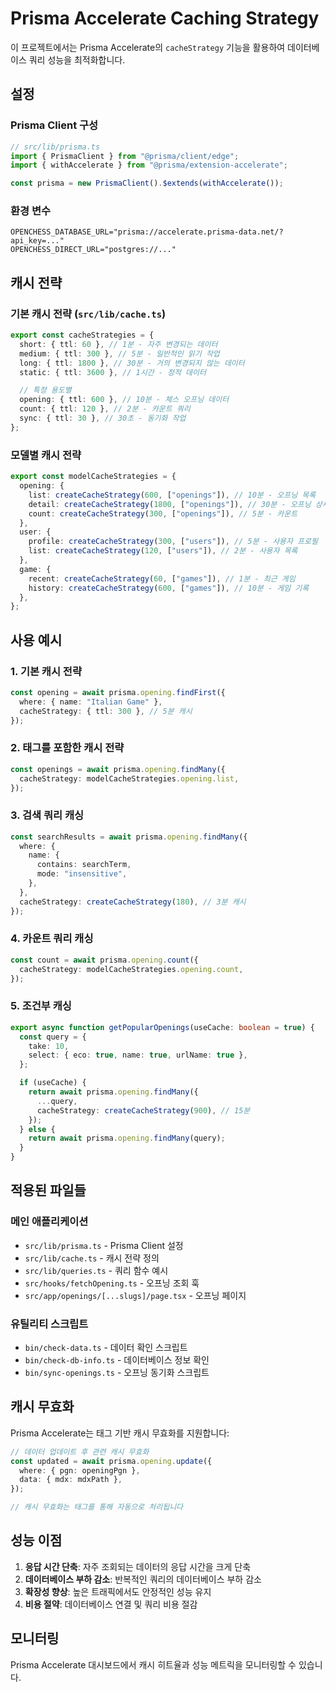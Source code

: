 # Prisma Accelerate Caching Strategy

이 프로젝트에서는 Prisma Accelerate의 `cacheStrategy` 기능을 활용하여 데이터베이스 쿼리 성능을 최적화합니다.

## 설정

### Prisma Client 구성

```typescript
// src/lib/prisma.ts
import { PrismaClient } from "@prisma/client/edge";
import { withAccelerate } from "@prisma/extension-accelerate";

const prisma = new PrismaClient().$extends(withAccelerate());
```

### 환경 변수

```env
OPENCHESS_DATABASE_URL="prisma://accelerate.prisma-data.net/?api_key=..."
OPENCHESS_DIRECT_URL="postgres://..."
```

## 캐시 전략

### 기본 캐시 전략 (`src/lib/cache.ts`)

```typescript
export const cacheStrategies = {
  short: { ttl: 60 }, // 1분 - 자주 변경되는 데이터
  medium: { ttl: 300 }, // 5분 - 일반적인 읽기 작업
  long: { ttl: 1800 }, // 30분 - 거의 변경되지 않는 데이터
  static: { ttl: 3600 }, // 1시간 - 정적 데이터

  // 특정 용도별
  opening: { ttl: 600 }, // 10분 - 체스 오프닝 데이터
  count: { ttl: 120 }, // 2분 - 카운트 쿼리
  sync: { ttl: 30 }, // 30초 - 동기화 작업
};
```

### 모델별 캐시 전략

```typescript
export const modelCacheStrategies = {
  opening: {
    list: createCacheStrategy(600, ["openings"]), // 10분 - 오프닝 목록
    detail: createCacheStrategy(1800, ["openings"]), // 30분 - 오프닝 상세
    count: createCacheStrategy(300, ["openings"]), // 5분 - 카운트
  },
  user: {
    profile: createCacheStrategy(300, ["users"]), // 5분 - 사용자 프로필
    list: createCacheStrategy(120, ["users"]), // 2분 - 사용자 목록
  },
  game: {
    recent: createCacheStrategy(60, ["games"]), // 1분 - 최근 게임
    history: createCacheStrategy(600, ["games"]), // 10분 - 게임 기록
  },
};
```

## 사용 예시

### 1. 기본 캐시 전략

```typescript
const opening = await prisma.opening.findFirst({
  where: { name: "Italian Game" },
  cacheStrategy: { ttl: 300 }, // 5분 캐시
});
```

### 2. 태그를 포함한 캐시 전략

```typescript
const openings = await prisma.opening.findMany({
  cacheStrategy: modelCacheStrategies.opening.list,
});
```

### 3. 검색 쿼리 캐싱

```typescript
const searchResults = await prisma.opening.findMany({
  where: {
    name: {
      contains: searchTerm,
      mode: "insensitive",
    },
  },
  cacheStrategy: createCacheStrategy(180), // 3분 캐시
});
```

### 4. 카운트 쿼리 캐싱

```typescript
const count = await prisma.opening.count({
  cacheStrategy: modelCacheStrategies.opening.count,
});
```

### 5. 조건부 캐싱

```typescript
export async function getPopularOpenings(useCache: boolean = true) {
  const query = {
    take: 10,
    select: { eco: true, name: true, urlName: true },
  };

  if (useCache) {
    return await prisma.opening.findMany({
      ...query,
      cacheStrategy: createCacheStrategy(900), // 15분
    });
  } else {
    return await prisma.opening.findMany(query);
  }
}
```

## 적용된 파일들

### 메인 애플리케이션

- `src/lib/prisma.ts` - Prisma Client 설정
- `src/lib/cache.ts` - 캐시 전략 정의
- `src/lib/queries.ts` - 쿼리 함수 예시
- `src/hooks/fetchOpening.ts` - 오프닝 조회 훅
- `src/app/openings/[...slugs]/page.tsx` - 오프닝 페이지

### 유틸리티 스크립트

- `bin/check-data.ts` - 데이터 확인 스크립트
- `bin/check-db-info.ts` - 데이터베이스 정보 확인
- `bin/sync-openings.ts` - 오프닝 동기화 스크립트

## 캐시 무효화

Prisma Accelerate는 태그 기반 캐시 무효화를 지원합니다:

```typescript
// 데이터 업데이트 후 관련 캐시 무효화
const updated = await prisma.opening.update({
  where: { pgn: openingPgn },
  data: { mdx: mdxPath },
});

// 캐시 무효화는 태그를 통해 자동으로 처리됩니다
```

## 성능 이점

1. **응답 시간 단축**: 자주 조회되는 데이터의 응답 시간을 크게 단축
2. **데이터베이스 부하 감소**: 반복적인 쿼리의 데이터베이스 부하 감소
3. **확장성 향상**: 높은 트래픽에서도 안정적인 성능 유지
4. **비용 절약**: 데이터베이스 연결 및 쿼리 비용 절감

## 모니터링

Prisma Accelerate 대시보드에서 캐시 히트율과 성능 메트릭을 모니터링할 수 있습니다.
